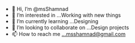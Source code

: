 - 👋 Hi, I’m @msShamnad
- 👀 I’m interested in ...Working with new things
- 🌱 I’m currently learning ...Designing
- 💞️ I’m looking to collaborate on ...Design projects
- 📫 How to reach me ...msshamnad@gmail.com

<!---
msShamnad/msShamnad is a ✨ special ✨ repository because its `README.md` (this file) appears on your GitHub profile.
You can click the Preview link to take a look at your changes.
--->
